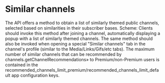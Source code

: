 # Similar channels
The API offers a method to obtain a list of similarly themed public channels, selected based on similarities in their subscriber bases.
Scheme:
Clients should invoke this method after joining a channel, automatically displaying a popup with a list of similarly themed channels.
The same method should also be invoked when opening a special "Similar channels" tab in the channel's profile (similar to the Media/Links/Gifs/etc tabs).
The maximum number of similar channels that can be recommended by channels.getChannelRecommendations» to Premium/non-Premium users is contained in the recommended_channels_limit_premium/recommended_channels_limit_default app configuration keys.
